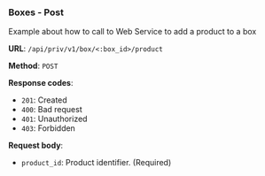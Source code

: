 ### Boxes - Post

Example about how to call to Web Service to add a product to a box

**URL**: `/api/priv/v1/box/<:box_id>/product`

**Method**: `POST`

**Response codes**: 
* `201`: Created
* `400`: Bad request
* `401`: Unauthorized 
* `403`: Forbidden
  
**Request body**: 
* `product_id`: Product identifier. (Required)


